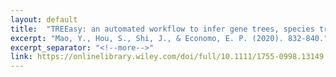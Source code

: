 ```yaml
---
layout: default
title:  "TREEasy: an automated workflow to infer gene trees, species trees, and phylogenetic networks from multilocus data"
excerpt: "Mao, Y., Hou, S., Shi, J., & Economo, E. P. (2020). 832-840."
excerpt_separator: "<!--more-->"
link: https://onlinelibrary.wiley.com/doi/full/10.1111/1755-0998.13149
--- 
```

